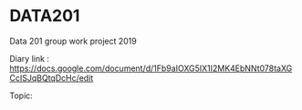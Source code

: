 # DATA201
Data 201 group work project 2019

Diary link : https://docs.google.com/document/d/1Fb9aIOXG5IX1I2MK4EbNNt078taXGCcISJqBQtqDcHc/edit

Topic: 
